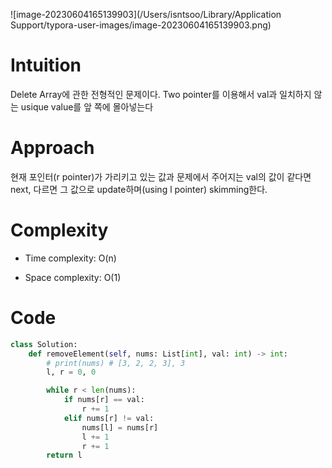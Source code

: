 ![image-20230604165139903](/Users/isntsoo/Library/Application Support/typora-user-images/image-20230604165139903.png)

# Intuition
Delete Array에 관한 전형적인 문제이다. Two pointer를 이용해서
val과 일치하지 않는 usique value를 앞 쪽에 몰아넣는다

# Approach
현재 포인터(r pointer)가 가리키고 있는 값과 문제에서 주어지는 val의 값이 같다면
next, 다르면 그 값으로 update하며(using l pointer) skimming한다.

# Complexity
- Time complexity: O(n)

- Space complexity: O(1)

# Code
```python
class Solution:
    def removeElement(self, nums: List[int], val: int) -> int:
        # print(nums) # [3, 2, 2, 3], 3
        l, r = 0, 0

        while r < len(nums):
            if nums[r] == val:
                r += 1
            elif nums[r] != val:
                nums[l] = nums[r]
                l += 1
                r += 1
        return l
```